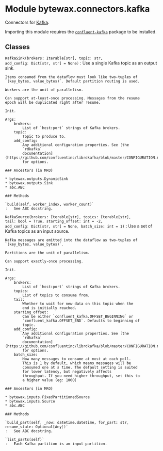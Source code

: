 Module bytewax.connectors.kafka
===============================
Connectors for [Kafka](https://kafka.apache.org).

Importing this module requires the
[`confluent-kafka`](https://github.com/confluentinc/confluent-kafka-python)
package to be installed.

Classes
-------

`KafkaSink(brokers: Iterable[str], topic: str, add_config: Dict[str, str] = None)`
:   Use a single Kafka topic as an output sink.

    Items consumed from the dataflow must look like two-tuples of
    `(key_bytes, value_bytes)`. Default partition routing is used.

    Workers are the unit of parallelism.

    Can support at-least-once processing. Messages from the resume
    epoch will be duplicated right after resume.

    Init.

    Args:
        brokers:
            List of `host:port` strings of Kafka brokers.
        topic:
            Topic to produce to.
        add_config:
            Any additional configuration properties. See [the
            `rdkafka`
            documentation](https://github.com/confluentinc/librdkafka/blob/master/CONFIGURATION.md)
            for options.

    ### Ancestors (in MRO)

    * bytewax.outputs.DynamicSink
    * bytewax.outputs.Sink
    * abc.ABC

    ### Methods

    `build(self, worker_index, worker_count)`
    :   See ABC docstring.

`KafkaSource(brokers: Iterable[str], topics: Iterable[str], tail: bool = True, starting_offset: int = -2, add_config: Dict[str, str] = None, batch_size: int = 1)`
:   Use a set of Kafka topics as an input source.

    Kafka messages are emitted into the dataflow as two-tuples of
    `(key_bytes, value_bytes)`.

    Partitions are the unit of parallelism.

    Can support exactly-once processing.

    Init.

    Args:
        brokers:
            List of `host:port` strings of Kafka brokers.
        topics:
            List of topics to consume from.
        tail:
            Whether to wait for new data on this topic when the
            end is initially reached.
        starting_offset:
            Can be either `confluent_kafka.OFFSET_BEGINNING` or
            `confluent_kafka.OFFSET_END`. Defaults to beginning of
            topic.
        add_config:
            Any additional configuration properties. See [the
            `rdkafka`
            documentation](https://github.com/confluentinc/librdkafka/blob/master/CONFIGURATION.md)
            for options.
        batch_size:
            How many messages to consume at most at each poll.
            This is 1 by default, which means messages will be
            consumed one at a time. The default setting is suited
            for lower latency, but negatively affects
            throughput. If you need higher throughput, set this to
            a higher value (eg: 1000)

    ### Ancestors (in MRO)

    * bytewax.inputs.FixedPartitionedSource
    * bytewax.inputs.Source
    * abc.ABC

    ### Methods

    `build_part(self, _now: datetime.datetime, for_part: str, resume_state: Optional[Any])`
    :   See ABC docstring.

    `list_parts(self)`
    :   Each Kafka partition is an input partition.
